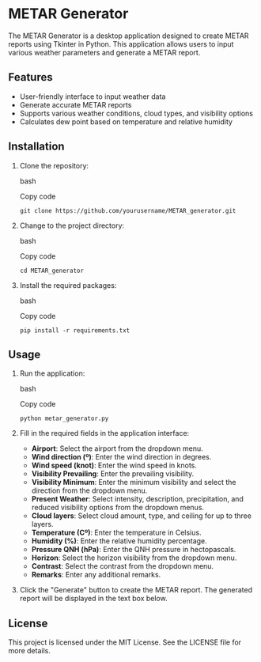 # METAR Generator

The METAR Generator is a desktop application designed to create METAR reports using Tkinter in Python. This application allows users to input various weather parameters and generate a METAR report.

## Features

- User-friendly interface to input weather data
- Generate accurate METAR reports
- Supports various weather conditions, cloud types, and visibility options
- Calculates dew point based on temperature and relative humidity

## Installation

1. Clone the repository:
    
    bash
    
    Copy code
    
    `git clone https://github.com/yourusername/METAR_generator.git`
    
2. Change to the project directory:
    
    bash
    
    Copy code
    
    `cd METAR_generator`
    
3. Install the required packages:
    
    bash
    
    Copy code
    
    `pip install -r requirements.txt`
    

## Usage

1. Run the application:
    
    bash
    
    Copy code
    
    `python metar_generator.py`
    
2. Fill in the required fields in the application interface:
    
    - **Airport**: Select the airport from the dropdown menu.
    - **Wind direction (º)**: Enter the wind direction in degrees.
    - **Wind speed (knot)**: Enter the wind speed in knots.
    - **Visibility Prevailing**: Enter the prevailing visibility.
    - **Visibility Minimum**: Enter the minimum visibility and select the direction from the dropdown menu.
    - **Present Weather**: Select intensity, description, precipitation, and reduced visibility options from the dropdown menus.
    - **Cloud layers**: Select cloud amount, type, and ceiling for up to three layers.
    - **Temperature (Cº)**: Enter the temperature in Celsius.
    - **Humidity (%)**: Enter the relative humidity percentage.
    - **Pressure QNH (hPa)**: Enter the QNH pressure in hectopascals.
    - **Horizon**: Select the horizon visibility from the dropdown menu.
    - **Contrast**: Select the contrast from the dropdown menu.
    - **Remarks**: Enter any additional remarks.
3. Click the "Generate" button to create the METAR report. The generated report will be displayed in the text box below.
    

## License

This project is licensed under the MIT License. See the LICENSE file for more details.
